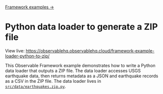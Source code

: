 [Framework examples →](../)

# Python data loader to generate a ZIP file

View live: <https://observablehq.observablehq.cloud/framework-example-loader-python-to-zip/>

This Observable Framework example demonstrates how to write a Python data loader that outputs a ZIP file. The data loader accesses USGS earthquake data, then returns metadata as a JSON and earthquake records as a CSV in the ZIP file. The data loader lives in [`src/data/earthquakes.zip.py`](./src/data/earthquakes.zip.py).
